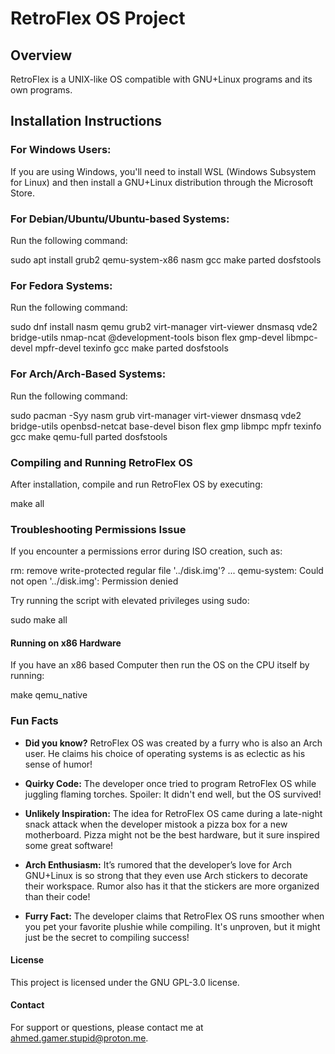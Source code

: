 # RetroFlex OS Project

## Overview
RetroFlex is a UNIX-like OS compatible with GNU+Linux programs and its own programs.

## Installation Instructions

### For Windows Users:
If you are using Windows, you'll need to install WSL (Windows Subsystem for Linux) and then install a GNU+Linux distribution through the Microsoft Store.

### For Debian/Ubuntu/Ubuntu-based Systems:
Run the following command:

sudo apt install grub2 qemu-system-x86 nasm gcc make parted dosfstools

### For Fedora Systems:

Run the following command:

sudo dnf install nasm qemu grub2 virt-manager virt-viewer dnsmasq vde2 bridge-utils nmap-ncat @development-tools bison flex gmp-devel libmpc-devel mpfr-devel texinfo gcc make parted dosfstools

### For Arch/Arch-Based Systems:

Run the following command:

sudo pacman -Syy nasm grub virt-manager virt-viewer dnsmasq vde2 bridge-utils openbsd-netcat base-devel bison flex gmp libmpc mpfr texinfo gcc make qemu-full parted dosfstools

### Compiling and Running RetroFlex OS

After installation, compile and run RetroFlex OS by executing:

make all

### Troubleshooting Permissions Issue

If you encounter a permissions error during ISO creation, such as:

rm: remove write-protected regular file '../disk.img'?
...
qemu-system: Could not open '../disk.img': Permission denied

Try running the script with elevated privileges using sudo:

sudo make all

#### Running on x86 Hardware

If you have an x86 based Computer then run the OS on the CPU itself by running:

make qemu_native

### Fun Facts

- **Did you know?** RetroFlex OS was created by a furry who is also an Arch user. He claims his choice of operating systems is as eclectic as his sense of humor!

- **Quirky Code:** The developer once tried to program RetroFlex OS while juggling flaming torches. Spoiler: It didn't end well, but the OS survived!

- **Unlikely Inspiration:** The idea for RetroFlex OS came during a late-night snack attack when the developer mistook a pizza box for a new motherboard. Pizza might not be the best hardware, but it sure inspired some great software!

- **Arch Enthusiasm:** It’s rumored that the developer’s love for Arch GNU+Linux is so strong that they even use Arch stickers to decorate their workspace. Rumor also has it that the stickers are more organized than their code!

- **Furry Fact:** The developer claims that RetroFlex OS runs smoother when you pet your favorite plushie while compiling. It's unproven, but it might just be the secret to compiling success!

#### License

This project is licensed under the GNU GPL-3.0 license.

#### Contact

For support or questions, please contact me at ahmed.gamer.stupid@proton.me.
